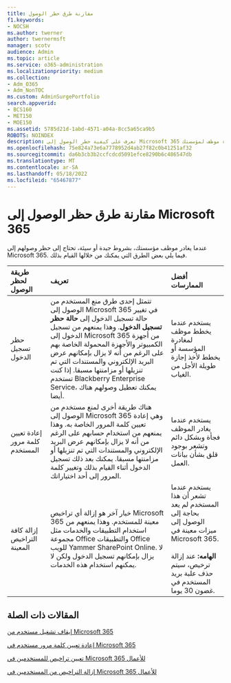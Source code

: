 ```yaml
---
title: مقارنة طرق حظر الوصول
f1.keywords:
- NOCSH
ms.author: twerner
author: twernermsft
manager: scotv
audience: Admin
ms.topic: article
ms.service: o365-administration
ms.localizationpriority: medium
ms.collection:
- Adm_O365
- Adm_NonTOC
ms.custom: AdminSurgePortfolio
search.appverid:
- BCS160
- MET150
- MOE150
ms.assetid: 5785d21d-1abd-4571-a04a-8cc5a65ca9b5
ROBOTS: NOINDEX
description: تعرف على كيفية حظر الوصول إلى Microsoft 365 عند مغادرة موظف لمؤسستك.
ms.openlocfilehash: 75e824a73e6a7778952d4ab27f82c0b41251af32
ms.sourcegitcommit: da6b3cb3b2ccfcdcd5091efce8290b6c486547db
ms.translationtype: MT
ms.contentlocale: ar-SA
ms.lasthandoff: 05/18/2022
ms.locfileid: "65467877"
---
```

# <a name="compare-ways-to-block-access-to-microsoft-365"></a>مقارنة طرق حظر الوصول إلى Microsoft 365

عندما يغادر موظف مؤسستك، بشروط جيدة أو سيئة، تحتاج إلى حظر وصولهم إلى Microsoft 365. فيما يلي بعض الطرق التي يمكنك من خلالها القيام بذلك.
  
|طريقة لحظر الوصول|تعريف|أفضل الممارسات|
|:-----|:-----|:-----|
|حظر تسجيل الدخول  <br/> |تتمثل إحدى طرق منع المستخدم من الوصول إلى Microsoft 365 في تغيير حالة تسجيل الدخول إلى **حالة حظر تسجيل الدخول**. وهذا يمنعهم من تسجيل الدخول إلى Microsoft 365 من أجهزة الكمبيوتر والأجهزة المحمولة الخاصة بهم على الرغم من أنه لا يزال بإمكانهم عرض البريد الإلكتروني والمستندات التي تم تنزيلها أو مزامنتها مسبقا. إذا كنت تستخدم Blackberry Enterprise Service، يمكنك تعطيل وصولهم هناك أيضا.  <br/> |يستخدم عندما يخطط موظف لمغادرة المؤسسة أو يخطط لأخذ إجازة طويلة الأجل من الغياب.  <br/> |
|إعادة تعيين كلمة مرور المستخدم  <br/> |هناك طريقة أخرى لمنع مستخدم من الوصول إلى Microsoft 365 وهي إعادة تعيين كلمة المرور الخاصة به. وهذا يمنعهم من استخدام حسابهم على الرغم من أنه لا يزال بإمكانهم عرض البريد الإلكتروني والمستندات التي تم تنزيلها أو مزامنتها مسبقا. يمكنك بعد ذلك تسجيل الدخول أثناء القيام بذلك وتغيير كلمة المرور إلى أحد اختياراتك.  <br/> |يستخدم عندما يغادر الموظف فجأة وبشكل دائم وتشعر بوجود قلق بشأن بيانات العمل.  <br/> |
|إزالة كافة التراخيص المعينة  <br/> |خيار آخر هو إزالة أي تراخيص Microsoft 365 معينة للمستخدم. وهذا يمنعهم من استخدام التطبيقات والخدمات مثل مجموعة Office والتطبيقات Office للويب Yammer SharePoint Online. لا يزال بإمكانهم تسجيل الدخول ولكن لا يمكنهم استخدام هذه الخدمات.  <br/> |يستخدم عندما تشعر أن هذا المستخدم لم يعد بحاجة إلى الوصول إلى ميزات معينة في Microsoft 365.  <br/> <br> **الهامه:** عند إزالة ترخيص، سيتم حذف علبة بريد المستخدم في غضون 30 يوما.
   
## <a name="related-articles"></a>المقالات ذات الصلة

[إيقاف تشغيل مستخدم من Microsoft 365](../add-users/remove-former-employee.md)
    
[إعادة تعيين كلمة مرور مستخدم في Microsoft 365](../add-users/reset-passwords.md)
    
[تعيين تراخيص للمستخدمين في Microsoft 365 للأعمال](../manage/assign-licenses-to-users.md)
    
[إزالة التراخيص من المستخدمين في Microsoft 365 للأعمال](../manage/remove-licenses-from-users.md)
    

